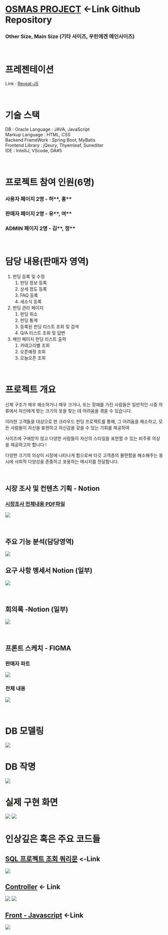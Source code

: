 # [OSMAS PROJECT](https://github.com/i-DLE1/OSMASbySpringBoot) <-Link Github Repository

### Other Size, Main Size (기타 사이즈, 우린에겐 메인사이즈)

<br>

# 프레젠테이션
Link : [Reveal-JS](https://yoosc89.github.io/DevStudy/Project/OSMAS/presentation/)

<br>

# 기술 스택
DB : Oracle
Language : JAVA, JavaScript  
Markup Language : HTML, CSS  
Backend FrameWork : Spring Boot, MyBatis  
Frontend Library : jQeury, Thyemleaf, Sunediter  
IDE : IntelliJ, VScode, DA#5


<br>

# 프로젝트 참여 인원(6명)
### 사용자 페이지 2명 - 허**, 홍**
### 판매자 페이지 2명 - 유**, 여** 
### ADMIN 페이지 2명 - 김**, 정**

<br>

# 담당 내용(판매자 영역)
1. 펀딩 등록 및 수정
   1. 펀딩 정보 등록
   2. 상세 정도 등록
   3. FAQ 등록
   4. 새소식 등록  
2. 펀딩 관리 페이지
   1. 펀딩 취소
   2. 펀딩 통계
   3. 등록된 펀딩 리스트 조회 및 검색
   4. Q/A 리스트 조회 및 답변
3. 몌인 페이지 펀딩 리스트 출력
   1. 카테고리별 조회
   2. 오픈예정 조회
   3. 오늘오픈 조회

<br>

# 프로젝트 개요

신체 구조가 매우 왜소하거나 매우 크거나, 또는 장애를 가진 사람들은 일반적인 시중 의류에서 자신에게 맞는 크기의 옷을 찾는 데 어려움을 겪을 수 있습니다.

이러한 고객들을 대상으로 한 크라우드 펀딩 프로젝트를 통해, 그 어려움을 해소하고, 모든 사람들이 자신을 표현하고 자신감을 갖을 수 있는 기회를 제공하여

사이즈에 구애받지 않고 다양한 사람들이 자신의 스타일을 표현할 수 있는 비주류 의상을 제공하고자 합니다 !

다양한 크기의 의상이 시장에 나타나게 함으로써 타깃 고객층의 불편함을 해소해주는 동시에 사회적 다양성을 존중하고 포용하는 메시지를 전달합니다.


<br>


## 시장 조사 및 컨텐츠 기획 - Notion
### [시장조사 전체내용 PDF파일](./presentation/files/Market-research.pdf)
![](./presentation/images/research-part.jpg)

<br>

## 주요 기능 분석(담당영역)
![](presentation/images/func.jpg)

## 요구 사항 멩세서 Notion (일부)
![](./presentation/images/reSpecification.jpg)

<br>

## 회의록 -Notion (일부)
![](./presentation/images/proceedings.jpg)

<br>

## 프론트 스케치 - FIGMA

### 판매자 파트
![](./presentation/images/my_fimga.jpg)


### 전체 내용

![](./presentation/images/figma_full.jpg)

<br>

# DB 모델링
![](./presentation/images/DB.jpg)

# DB 작명
![](presentation/images/DBName.jpg)

# 실제 구현 화면
![](./presentation/images/01.jpg)
![](./presentation/images/02.jpg)

# 인상깊은 혹은 주요 코드들

## [SQL 프로젝트 조회 쿼리문](https://github.com/i-DLE1/OSMASbySpringBoot/blob/6addba45050a01c39bc37c697712c0121bf0f36c/src/main/resources/mybatis/mapper/seller/ProjectMapper.xml#L142-L207) <-Link
![](./presentation/images/code3.jpg)

## [Controller](https://github.com/i-DLE1/OSMASbySpringBoot/blob/6addba45050a01c39bc37c697712c0121bf0f36c/src/main/java/com/idle/osmas/seller/controller/SaleListController.java#L54-L144) <- Link
![](./presentation/images/code1.jpg)
![](./presentation/images/code2.jpg)

## [Front - Javascript](https://github.com/i-DLE1/OSMASbySpringBoot/blob/6addba45050a01c39bc37c697712c0121bf0f36c/src/main/resources/static/js/seller/projectListView.js#L139-L172) <-Link
![](./presentation/images/code04.jpg)